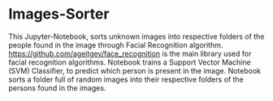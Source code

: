 # Images-Sorter
This Jupyter-Notebook, sorts unknown images into respective folders of the people found in the image through Facial Recognition algorithm.
https://github.com/ageitgey/face_recognition is the main library used for facial recognition algorithms. 
Notebook trains a Support Vector Machine (SVM) Classifier, to predict which person is present in the image. 
Notebook sorts a folder full of random images into their respective folders of the persons found in the images.
